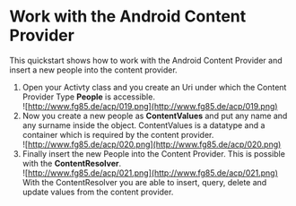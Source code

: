 # Work with the Android Content Provider #
This quickstart shows how to work with the Android Content Provider and insert a new people into the content provider.
  1. Open your Activty class and you create an Uri under which the Content Provider Type **People** is accessible.<br />![http://www.fg85.de/acp/019.png](http://www.fg85.de/acp/019.png)<br />
  1. Now you create a new people as **ContentValues** and put any name and any surname inside the object. ContentValues is a datatype and a container which is required by the content provider.<br />![http://www.fg85.de/acp/020.png](http://www.fg85.de/acp/020.png)<br />
  1. Finally insert the new People into the Content Provider. This is possible with the **ContentResolver**.<br />![http://www.fg85.de/acp/021.png](http://www.fg85.de/acp/021.png)<br />With the ContentResolver you are able to insert, query, delete and update values from the content provider.